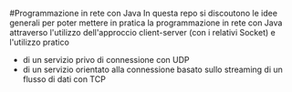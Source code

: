 #Programmazione in rete con Java
In questa repo si discoutono le idee generali per poter mettere in pratica la programmazione in rete con Java attraverso l'utilizzo dell'approccio client-server (con i relativi Socket) e l'utilizzo pratico
- di un servizio privo di connessione con UDP
- di un servizio orientato alla connessione basato sullo streaming di un flusso di dati con TCP
